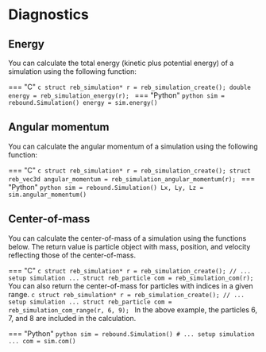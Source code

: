 # Diagnostics 

## Energy
You can calculate the total energy (kinetic plus potential energy) of a simulation using the following function:

=== "C"
    ```c
    struct reb_simulation* r = reb_simulation_create();
    double energy = reb_simulation_energy(r);
    ```
=== "Python"
    ```python
    sim = rebound.Simulation()
    energy = sim.energy()
    ```

## Angular momentum
You can calculate the angular momentum of a simulation using the following function:

=== "C"
    ```c
    struct reb_simulation* r = reb_simulation_create();
    struct reb_vec3d angular_momentum = reb_simulation_angular_momentum(r);
    ```
=== "Python"
    ```python
    sim = rebound.Simulation()
    Lx, Ly, Lz = sim.angular_momentum()
    ```

## Center-of-mass
You can calculate the center-of-mass of a simulation using the functions below. 
The return value is particle object with mass, position, and velocity reflecting those of the center-of-mass.

=== "C"
    ```c
    struct reb_simulation* r = reb_simulation_create();
    // ... setup simulation ...
    struct reb_particle com = reb_simulation_com(r);
    ```
    You can also return the center-of-mass for particles with indices in a given range.
    ```c
    struct reb_simulation* r = reb_simulation_create();
    // ... setup simulation ...
    struct reb_particle com = reb_simulation_com_range(r, 6, 9);
    ```
    In the above example, the particles 6, 7, and 8 are included in the calculation.

=== "Python"
    ```python
    sim = rebound.Simulation()
    # ... setup simulation ...
    com = sim.com()
    ```

